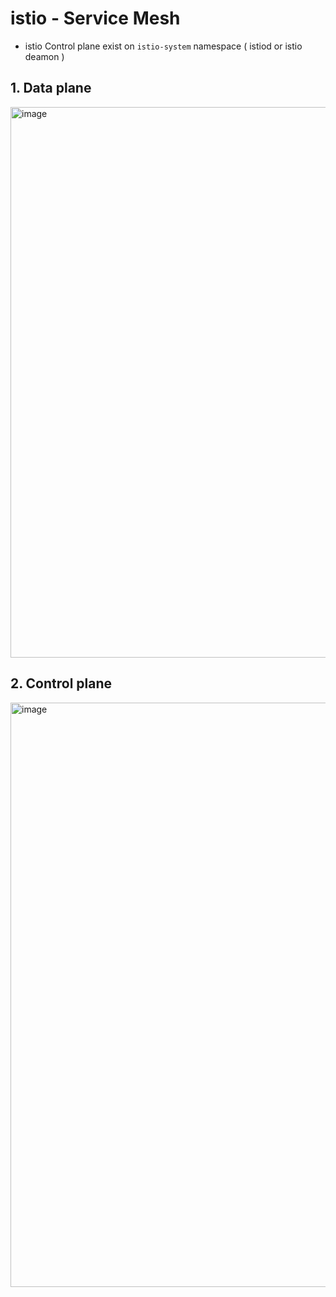 # istio - Service Mesh

* istio Control plane exist on `istio-system` namespace ( istiod or istio deamon )

## 1. Data plane
<img width="881" alt="image" src="https://user-images.githubusercontent.com/44109224/221445122-c1471620-b128-4424-b665-d9ddf2e12168.png">



## 2. Control plane
<img width="935" alt="image" src="https://user-images.githubusercontent.com/44109224/221445221-fe4c0cae-536a-488c-b498-70082b0e95c2.png">

